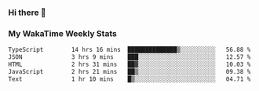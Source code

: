 ### Hi there 👋

<!--
**royschrauwen/royschrauwen** is a ✨ _special_ ✨ repository because its `README.md` (this file) appears on your GitHub profile.

Here are some ideas to get you started:

- 🔭 I’m currently working on ...
- 🌱 I’m currently learning ...
- 👯 I’m looking to collaborate on ...
- 🤔 I’m looking for help with ...
- 💬 Ask me about ...
- 📫 How to reach me: ...
- 😄 Pronouns: ...
- ⚡ Fun fact: ...
-->


### My WakaTime Weekly Stats
<!--START_SECTION:waka-->

```txt
TypeScript        14 hrs 16 mins  ██████████████▒░░░░░░░░░░   56.88 %
JSON              3 hrs 9 mins    ███░░░░░░░░░░░░░░░░░░░░░░   12.57 %
HTML              2 hrs 31 mins   ██▓░░░░░░░░░░░░░░░░░░░░░░   10.03 %
JavaScript        2 hrs 21 mins   ██▒░░░░░░░░░░░░░░░░░░░░░░   09.38 %
Text              1 hr 10 mins    █▒░░░░░░░░░░░░░░░░░░░░░░░   04.71 %
```

<!--END_SECTION:waka-->
